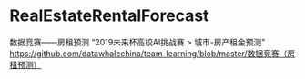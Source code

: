 # RealEstateRentalForecast
数据竞赛——房租预测
“2019未来杯高校AI挑战赛 > 城市-房产租金预测”
https://github.com/datawhalechina/team-learning/blob/master/数据竞赛（房租预测）


